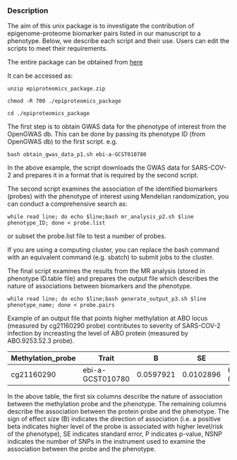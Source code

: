 ### Description
The aim of this unix package is to investigate the contribution of epigenome-proteome biomarker pairs listed in our manuscript to a phenotype. Below, we describe each script and their use. Users can edit the scripts to meet their requirements.

The entire package can be obtained from [here](https://zenodo.org/record/6047689)

It can be accessed as:
```
unzip epiproteomics_package.zip

chmod -R 700 ./epiproteomics_package

cd ./epiproteomics_package
```
The first step is to obtain GWAS data for the phenotype of interest from the OpenGWAS db. This can be done by passing its phenotype ID (from OpenGWAS db) to the first script. e.g.
```
bash obtain_gwas_data_p1.sh ebi-a-GCST010780
```
In the above example, the script downloads the GWAS data for SARS-COV-2 and prepares it in a format that is required by the second script. 

The second script examines the association of the identified biomarkers (probes) with the phenotype of interest using Mendelian randomization, you can conduct a comprehensive search as:

```
while read line; do echo $line;bash mr_analysis_p2.sh $line phenotype_ID; done < probe.list
```
or subset the probe.list file to test a number of probes.

If you are using a computing cluster, you can replace the bash command with an equivalent command (e.g. sbatch) to submit jobs to the cluster.


The final script examines the results from the MR analysis (stored in phenotype ID.table file) and prepares the output file which describes the nature of associations between biomarkers and the phenotype. 

```
while read line; do echo $line;bash generate_output_p3.sh $line phenotype_name; done < probe.pairs
```
Example of an output file that points higher methylation at ABO locus (measured by cg21160290 probe) contributes to severity of SARS-COV-2 infection by increasting the level of ABO protein (measured by ABO.9253.52.3 probe).

|Methylation_probe|Trait           |B        |SE       |P       |NSNP|Protein_probe|Trait           |B       |SE        |P       |NSNP|
|-----------------|----------------|---------|---------|--------|----|-------------|----------------|--------|----------|--------|----|
|cg21160290       |ebi-a-GCST010780|0.0597921|0.0102896|6.21E-09|7   |ABO.9253.52.3|ebi-a-GCST010780|0.064296|0.00986188|7.05E-11|23  |

In the above table, the first six columns describe the nature of association between the methylation probe and the phenotype. The remaining columns describe the association between the protein probe and the phenotype. The sign of effect size (B) indicates the direction of association (i.e. a positive beta indicates higher level of the probe is associated with higher level/risk of the phenotype), SE indicates standard error, P indicates p-value, NSNP indicates the number of SNPs in the instrument used to examine the association between the probe and the phenotype.
